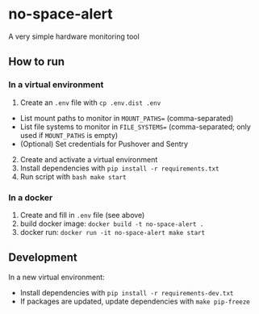 # no-space-alert
A very simple hardware monitoring tool

## How to run
### In a virtual environment
1. Create an `.env` file with `cp .env.dist .env`
  - List mount paths to monitor in `MOUNT_PATHS=` (comma-separated)
  - List file systems to monitor in `FILE_SYSTEMS=` (comma-separated; only used if `MOUNT_PATHS` is empty)
  - (Optional) Set credentials for Pushover and Sentry

2. Create and activate a virtual environment
3. Install dependencies with `pip install -r requirements.txt`
4. Run script with `bash make start`

### In a docker
1. Create and fill in `.env` file (see above)
2. build docker image: `docker build -t no-space-alert .`
3. docker run: `docker run -it no-space-alert make start`

## Development
In a new virtual environment:
- Install dependencies with `pip install -r requirements-dev.txt`
- If packages are updated, update dependencies with `make pip-freeze`
